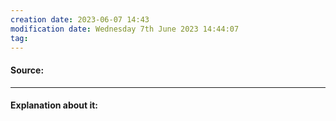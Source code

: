 ```yaml
---
creation date: 2023-06-07 14:43
modification date: Wednesday 7th June 2023 14:44:07
tag: 
---
```


#### Source:
[]()

--------------------------------------

#### Explanation about it:

